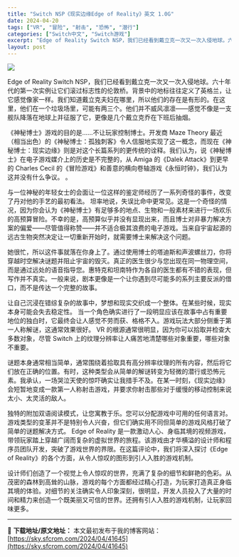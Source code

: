 ```yaml
---
title: "Switch NSP《现实边缘Edge of Reality》英文 1.0G"
date: 2024-04-20
tags: ["VR", "冒险", "射击", "恐怖", "潜行"]
categories: ["Switch中文", "Switch游戏"]
excerpt: "Edge of Reality Switch NSP，我们已经看到戴立克一次又一次入侵地球。六十年代的第一次实例让它们滚过标志性的伦敦桥。背景中的地标往往定义了英格兰，让它感觉像家一样。我们知道戴立克夫妇在哪里，所以他们的存在是有形的。在这里，他们在一个垃圾场里，可能有两三个。他们并不威风凛凛——感&hellip;"
layout: post
---
```


<img class="aligncenter" src="https://sky.sfcrom.com/wp-content/uploads/2024/04/20240420104409-25375.jpeg" />

Edge of Reality Switch NSP，我们已经看到戴立克一次又一次入侵地球。六十年代的第一次实例让它们滚过标志性的伦敦桥。背景中的地标往往定义了英格兰，让它感觉像家一样。我们知道戴立克夫妇在哪里，所以他们的存在是有形的。在这里，他们在一个垃圾场里，可能有两三个。他们并不威风凛凛——感觉不像是一支舰队降落在地球上并征服了它，更像是几个戴立克乔在下班后抽烟。

《神秘博士》游戏的目的是……不让玩家控制博士。开发商 Maze Theory 最近（相当出色）的《神秘博士：孤独刺客》令人信服地实现了这一概念，而现在《神秘博士：现实边缘》则是对这个长篇系列的更传统的诠释。我们认为，说《神秘博士》在电子游戏媒介上的历史是不完整的，从 Amiga 的《Dalek Attack》到更早的 Charles Cecil 的《冒险游戏》和善意的横向卷轴游戏《永恒时钟》，我们认为这并没有什么争议。 。

与一位神秘的年轻女士的会面让一位这样的鉴定师经历了一系列奇怪的事件，改变了丹对他的手艺的最初看法。
坦率地说，失误比命中更常见。这是一个奇怪的情况，因为你会认为《神秘博士》有足够多的地点、生物和一般素材来进行一场欢乐的高预算冒险。不幸的是，高预算似乎并没有显现出来，而且博士对非暴力解决方案的偏爱——尽管值得称赞——并不适合极其浪费的电子游戏。当来自宇宙起源的远古生物突然决定让一切重新开始时，就需要博士来解决这个问题。

她很忙，所以这件事就落在你身上了。通过使用博士的塔迪斯和声波螺丝刀，你将穿越时空解决谜题并阻止宇宙的毁灭。真正的医生很少与您出现在同一物理空间，而是通过远处的语音指导您。惠特克和坦南特作为各自的医生都有不错的表现，但写作并不真实。一般来说，剧本更像是一个让你遇到尽可能多的系列主要反派的借口，而不是传达一个完整的故事。

让自己沉浸在错综复杂的故事中，梦想和现实交织成一个整体。在某些时候，现实本身可能会失去稳定性。
当一个角色确实进行了一段明显应该在故事中占有重要地位的独白时，它最终会让人感觉不劳而获、格格不入。游戏玩法大部分侧重于第一人称解谜，这通常效果很好。 VR 的根源通常很明显，因为你可以拾取并检查大多数对象，尽管 Switch 上的纹理分辨率让人痛苦地清楚哪些对象重要，哪些对象不重要。

谜题本身通常相当简单，通常围绕着拾取具有高分辨率纹理的所有内容，然后将它们放在正确的位置。有时，这种类型会从简单的解谜转变为轻微的潜行或恐怖元素。我承认，一场哭泣天使的惊吓确实让我措手不及。在某一时刻，《现实边缘》会短暂地变成一款第一人称射击游戏，并要求你射击那些对于缓慢的移动控制来说太小、太灵活的敌人。

独特的附加双语阅读模式，让您寓教于乐。您可以分配游戏中可用的任何语言对。
游戏类型的变革并不是特别令人兴奋，但它们确实用不同但简单的游戏风格打破了简单的谜题解决方式。 Edge of Reality 是一款激动人心、身临其境的视频游戏，带领玩家踏上穿越广阔而复杂的虚拟世界的旅程。该游戏由才华横溢的设计师和程序员团队开发，突破了游戏世界的界限。在这篇评论中，我们将深入探讨《Edge of Reality》的各个方面，从令人惊叹的图形到引人入胜的游戏机制。

设计师们创造了一个视觉上令人惊叹的世界，充满了复杂的细节和鲜艳的色彩。从茂密的森林到高耸的山脉，游戏的每个方面都经过精心打造，为玩家打造真正身临其境的体验。对细节的关注确实令人印象深刻，很明显，开发人员投入了大量的时间和精力来创造一个既美丽又可信的世界。还拥有引人入胜的游戏机制，让玩家回味更多。

---
📖 **下载地址/原文地址：** 本文最初发布于我的博客网站：[https://sky.sfcrom.com/2024/04/41645](https://sky.sfcrom.com/2024/04/41645)
